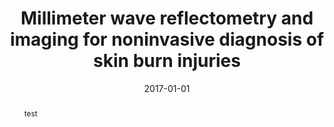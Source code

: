 ---
draft: false
doi: 10.1109/TIM.2016.2620778
title: Millimeter wave reflectometry and imaging for noninvasive diagnosis of skin burn injuries
publication_types: ["2"]
authors:
  - Yuan Gao
  - Reza Zoughi
publication: In *IEEE Transactions on Instrumentation and Measurement*
publication_short: In *IEEE Transactions on Instrumentation and Measurement*
abstract: test
summary: mmWave Skin Burn 
tags: [J1]
featured: false
image:
  filename: featured
  focal_point: Smart
  preview_only: false
date: 2017-01-01
---
